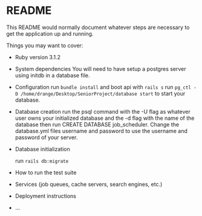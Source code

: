 # README

This README would normally document whatever steps are necessary to get the
application up and running.

Things you may want to cover:

* Ruby version
    3.1.2

* System dependencies
    You will need to have setup a postgres server using initdb in a database file.

* Configuration
    run `bundle install` and boot api with `rails s`
    run `pg_ctl -D /home/drange/Desktop/SeniorProject/database start` to start your database.

* Database creation
    run the psql command with the -U flag as whatever user owns your initialized database and the -d flag with the name of the database then run CREATE DATABASE job_scheduler.
    Change the database.yml files username and password to use the username and password of your server.

* Database initialization

    run `rails db:migrate`

* How to run the test suite

* Services (job queues, cache servers, search engines, etc.)

* Deployment instructions

* ...
